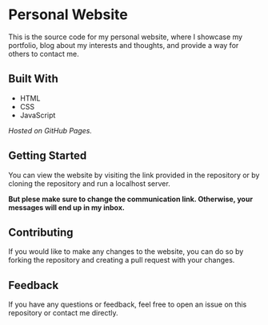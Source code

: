# Personal Website
This is the source code for my personal website, where I showcase my portfolio, blog about my interests and thoughts, and provide a way for others to contact me.

## Built With
 * HTML
 * CSS
 * JavaScript
 
 _Hosted on GitHub Pages._
 
 ## Getting Started
You can view the website by visiting the link provided in the repository or by cloning the repository and run a localhost server.

**But plese make sure to change the communication link. Otherwise, your messages will end up in my inbox.**

## Contributing
If you would like to make any changes to the website, you can do so by forking the repository and creating a pull request with your changes.

## Feedback
If you have any questions or feedback, feel free to open an issue on this repository or contact me directly.
